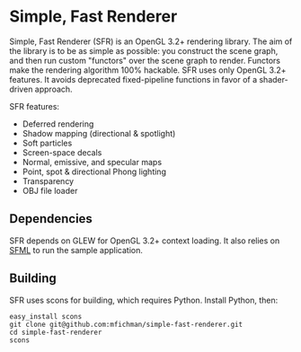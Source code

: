 Simple, Fast Renderer
=====================

Simple, Fast Renderer (SFR) is an OpenGL 3.2+ rendering library.  The aim of
the library is to be as simple as possible: you construct the scene graph, and
then run custom "functors" over the scene graph to render.  Functors make the
rendering algorithm 100% hackable.  SFR uses only OpenGL 3.2+ features. It
avoids deprecated fixed-pipeline functions in favor of a shader-driven
approach.

SFR features:
* Deferred rendering
* Shadow mapping (directional & spotlight)
* Soft particles
* Screen-space decals
* Normal, emissive, and specular maps
* Point, spot & directional Phong lighting
* Transparency
* OBJ file loader


Dependencies
------------

SFR depends on GLEW for OpenGL 3.2+ context loading.  It also relies on [SFML](http://www.sfml-dev.org/download.php) to run the sample application.


Building
--------

SFR uses scons for building, which requires Python.  Install Python, then:

    easy_install scons
    git clone git@github.com:mfichman/simple-fast-renderer.git
    cd simple-fast-renderer
    scons
    
    
